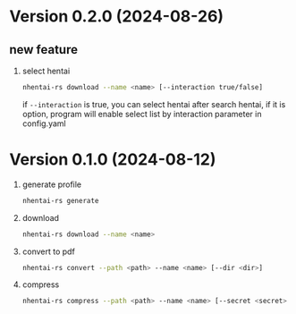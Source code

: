 # Version 0.2.0 (2024-08-26)

## new feature

1. select hentai

   ```bash
   nhentai-rs download --name <name> [--interaction true/false]
   ```

   if `--interaction` is true, you can select hentai after search hentai,
   if it is option, program will enable select list by interaction parameter in config.yaml


# Version 0.1.0 (2024-08-12)

1. generate profile

   ```bash
   nhentai-rs generate
   ```

2. download 

   ```bash
   nhentai-rs download --name <name>
   ```

3. convert to pdf

   ```bash
   nhentai-rs convert --path <path> --name <name> [--dir <dir>]
   ```

4. compress

   ```bash
   nhentai-rs compress --path <path> --name <name> [--secret <secret> --dir <dir>]
   ```